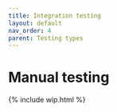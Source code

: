 ```yaml
---
title: Integration testing
layout: default
nav_order: 4
parent: Testing types
---
```


# Manual testing

{% include wip.html %}